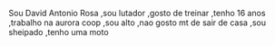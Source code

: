 Sou David Antonio Rosa
,sou lutador
,gosto de treinar 
,tenho 16 anos 
,trabalho na aurora coop
,sou alto
,nao gosto mt de sair de casa
,sou sheipado
,tenho uma moto
